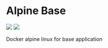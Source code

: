 # Alpine Base

[![](https://images.microbadger.com/badges/image/zeroc0d3/alpine-base:3.5.svg)](https://microbadger.com/images/zeroc0d3/alpine-base:3.5 "Layers") [![](https://images.microbadger.com/badges/version/zeroc0d3/alpine-base:3.5.svg)](https://microbadger.com/images/zeroc0d3/alpine-base:3.5 "Version")

Docker alpine linux for base application
